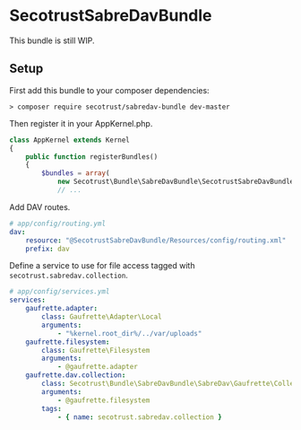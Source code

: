 # SecotrustSabreDavBundle #

This bundle is still WIP.

## Setup
First add this bundle to your composer dependencies:

`> composer require secotrust/sabredav-bundle dev-master`

Then register it in your AppKernel.php.

```php
class AppKernel extends Kernel
{
    public function registerBundles()
    {
        $bundles = array(
            new Secotrust\Bundle\SabreDavBundle\SecotrustSabreDavBundle(),
            // ...
```

Add DAV routes.

```yaml
# app/config/routing.yml
dav:
    resource: "@SecotrustSabreDavBundle/Resources/config/routing.xml"
    prefix: dav
```

Define a service to use for file access tagged with `secotrust.sabredav.collection`.

```yaml
# app/config/services.yml
services:
    gaufrette.adapter:
        class: Gaufrette\Adapter\Local
        arguments:
            - "%kernel.root_dir%/../var/uploads"
    gaufrette.filesystem:
        class: Gaufrette\Filesystem
        arguments:
            - @gaufrette.adapter
    gaufrette.dav.collection:
        class: Secotrust\Bundle\SabreDavBundle\SabreDav\Gaufrette\Collection
        arguments:
            - @gaufrette.filesystem
        tags:
            - { name: secotrust.sabredav.collection }
```